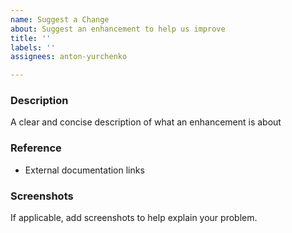 ```yaml
---
name: Suggest a Change
about: Suggest an enhancement to help us improve
title: ''
labels: ''
assignees: anton-yurchenko

---
```


### Description
A clear and concise description of what an enhancement is about

### Reference
- External documentation links

### Screenshots
If applicable, add screenshots to help explain your problem.
